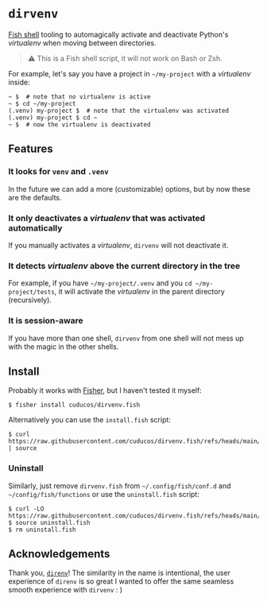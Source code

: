 # `dirvenv`

[Fish shell](https://fishshell.com/) tooling to automagically activate and deactivate Python's _virtualenv_ when moving between directories.

> :warning: This is a Fish shell script, it will not work on Bash or Zsh.

For example, let's say you have a project in `~/my-project` with a _virtualenv_ inside:

```console
~ $  # note that no virtualenv is active
~ $ cd ~/my-project
(.venv) my-project $  # note that the virtualenv was activated
(.venv) my-project $ cd ~
~ $  # now the virtualenv is deactivated
```

## Features

### It looks for `venv` and `.venv`

In the future we can add a more (customizable) options, but by now these are the defaults.

### It only deactivates a _virtualenv_ that was activated automatically

If you manually activates a _virtualenv_, `dirvenv` will not deactivate it.

### It detects _virtualenv_ above the current directory in the tree

For example, if you have `~/my-project/.venv` and you `cd ~/my-project/tests`, it will activate the _virtualenv_ in the parent directory (recursively).

### It is session-aware

If you have more than one shell, `dirvenv` from one shell will not mess up with the magic in the other shells.

## Install

Probably it works with [Fisher](https://github.com/jorgebucaran/fisher), but I haven't tested it myself:

```console
$ fisher install cuducos/dirvenv.fish
```

Alternatively you can use the `install.fish` script:

```console
$ curl https://raw.githubusercontent.com/cuducos/dirvenv.fish/refs/heads/main/install.fish | source
```

### Uninstall

Similarly, just remove `dirvenv.fish` from `~/.config/fish/conf.d` and `~/config/fish/functions` or use the `uninstall.fish` script:

```console
$ curl -LO https://raw.githubusercontent.com/cuducos/dirvenv.fish/refs/heads/main/uninstall.fish
$ source uninstall.fish
$ rm uninstall.fish
```

## Acknowledgements

Thank you, [`direnv`](https://github.com/direnv/direnv)! The similarity in the name is intentional, the user experience of `direnv` is so great I wanted to offer the same seamless smooth experience with `dirvenv` : )
